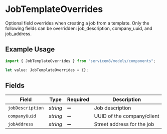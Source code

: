 # JobTemplateOverrides

Optional field overrides when creating a job from a template. Only the following fields can be overridden: job_description, company_uuid, and job_address.

## Example Usage

```typescript
import { JobTemplateOverrides } from "servicem8/models/components";

let value: JobTemplateOverrides = {};
```

## Fields

| Field                      | Type                       | Required                   | Description                |
| -------------------------- | -------------------------- | -------------------------- | -------------------------- |
| `jobDescription`           | *string*                   | :heavy_minus_sign:         | Job description            |
| `companyUuid`              | *string*                   | :heavy_minus_sign:         | UUID of the company/client |
| `jobAddress`               | *string*                   | :heavy_minus_sign:         | Street address for the job |